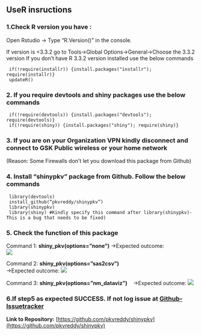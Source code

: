 ## UseR insructions
### 1.Check R version you have :

 Open Rstudio -> Type “R.Version()” in the console. 
 
 If version is <3.3.2 go to Tools->Global Options->General->Choose the 3.3.2 version 
 If you don’t have R 3.3.2 version installed use the below commands 
 
     if(!require(installr)) {install.packages("installr"); require(installr)}
  	 updateR()
    
### 2. If you require devtools and shiny packages use the below commands

     if(!require(devtools)) {install.packages("devtools"); require(devtools)}
     if(!require(shiny)) {install.packages("shiny"); require(shiny)}
     
### 3.  If you are on your Organization VPN kindly disconnect and connect to GSK Public wireless or your home network

(Reason: Some Firewalls don’t let you download this package from Github)

### 4. Install “shinypkv” package from Github. Follow the below commands    

     library(devtools) 
     install_github(“pkvreddy/shinypkv”)         
     library(shinypkv) 
     library(shiny) #Kindly specify this command after library(shinypkv)- This is a bug that needs to be fixed)
     
### 5. Check the function of this package

   Command 1: **shiny_pkv(options=”none”)**
   ->Expected outcome:      
   ![]({{site.baseurl}}//command_null.jpg)
   
   Command 2: **shiny_pkv(options=”sas2csv”)**   
   ->Expected outcome:
   ![]({{site.baseurl}}//command1.jpg)
   
   Command 3: **shiny_pkv(options=”nm_dataviz”)**    
   ->Expected outcome: 
   ![]({{site.baseurl}}//command2.jpg)
   
### 6.If step5 as expected SUCCESS. If not log issue at [Github-Issuetracker](https://github.com/pkvreddy/shinypkv/issues)
 
 **Link to Repository:** [https://github.com/pkvreddy/shinypkv](https://github.com/pkvreddy/shinypkv)
